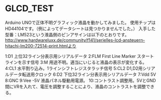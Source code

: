 GLCD_TEST
===================
Arduino UNOで正体不明グラフィック液晶を動かしてみました。
使用チップはHD44104です。（例によってデータシートは見つかりませんでした。）
入手した型番：LM523という液晶側のピンアサインは以下のとおりです。
http://www.hardwareluxx.de/community/f141/serielles-lcd-ansteuern-hitachi-lm200-72514-print.htmlより

1:D1 上位32ライン分表示用シリアルデータ
2:FLM First Line Marker スタートラインを示す信号
3:M 用途不明。適当にいじると液晶の表示が変化する。
4:CL1 水平割り込み。1ラインシフトレジスタラッチ信号
5:CL2 D1,D2用シリアルデータ転送用クロック
6:D2 下位32ライン分表示用シリアルデータ
7:Vdd 5V
8:GNC
9:Vee -5V 液晶パネル駆動用電源。
10:コントラスト調整用。5VとGND間にVRを入れて、電圧を調整することにより、液晶のコントラストを調整できる。


